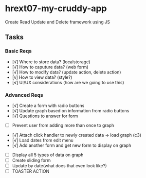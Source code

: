 # hrext07-my-cruddy-app
Create Read Update and Delete framework using JS


## Tasks

### Basic Reqs
- [√] Where to store data? (localstorage)
- [√] How to caputure data? (web form)
- [√] How to modify data? (update action, delete action)
- [v] How to view data? (style?)
- [√] UI/UX considerations (how are we going to use this)

### Advanced Reqs
- [√] Create a form with radio buttons
- [√] Update graph based on information from radio buttons
- [√] Questions to answer for form
- [ ] Prevent user from adding more than once to graph 
<!-- - [ ] How to click on points in graph to update data (is this even possible?) -->
- [√] Attach click handler to newly created data -> load graph (c3)
- [√] Load dates from edit menu
- [√] Add another form and get new form to display on graph
- [ ] Display all 5 types of data on graph
- [ ] Create sliding form
- [ ] Update by date(what does that even look like?)
- [ ] TOASTER ACTION
